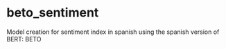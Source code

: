 # beto_sentiment
Model creation for sentiment index in spanish using the spanish version of BERT: BETO
